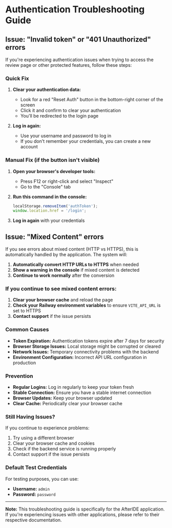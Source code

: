 # Authentication Troubleshooting Guide

## Issue: "Invalid token" or "401 Unauthorized" errors

If you're experiencing authentication issues when trying to access the review page or other protected features, follow these steps:

### Quick Fix

1. **Clear your authentication data:**
   - Look for a red "Reset Auth" button in the bottom-right corner of the screen
   - Click it and confirm to clear your authentication
   - You'll be redirected to the login page

2. **Log in again:**
   - Use your username and password to log in
   - If you don't remember your credentials, you can create a new account

### Manual Fix (if the button isn't visible)

1. **Open your browser's developer tools:**
   - Press F12 or right-click and select "Inspect"
   - Go to the "Console" tab

2. **Run this command in the console:**
   ```javascript
   localStorage.removeItem('authToken');
   window.location.href = '/login';
   ```

3. **Log in again** with your credentials

## Issue: "Mixed Content" errors

If you see errors about mixed content (HTTP vs HTTPS), this is automatically handled by the application. The system will:

1. **Automatically convert HTTP URLs to HTTPS** when needed
2. **Show a warning in the console** if mixed content is detected
3. **Continue to work normally** after the conversion

### If you continue to see mixed content errors:

1. **Clear your browser cache** and reload the page
2. **Check your Railway environment variables** to ensure `VITE_API_URL` is set to HTTPS
3. **Contact support** if the issue persists

### Common Causes

- **Token Expiration:** Authentication tokens expire after 7 days for security
- **Browser Storage Issues:** Local storage might be corrupted or cleared
- **Network Issues:** Temporary connectivity problems with the backend
- **Environment Configuration:** Incorrect API URL configuration in production

### Prevention

- **Regular Logins:** Log in regularly to keep your token fresh
- **Stable Connection:** Ensure you have a stable internet connection
- **Browser Updates:** Keep your browser updated
- **Clear Cache:** Periodically clear your browser cache

### Still Having Issues?

If you continue to experience problems:

1. Try using a different browser
2. Clear your browser cache and cookies
3. Check if the backend service is running properly
4. Contact support if the issue persists

### Default Test Credentials

For testing purposes, you can use:
- **Username:** `admin`
- **Password:** `password`

---

**Note:** This troubleshooting guide is specifically for the AfterIDE application. If you're experiencing issues with other applications, please refer to their respective documentation. 